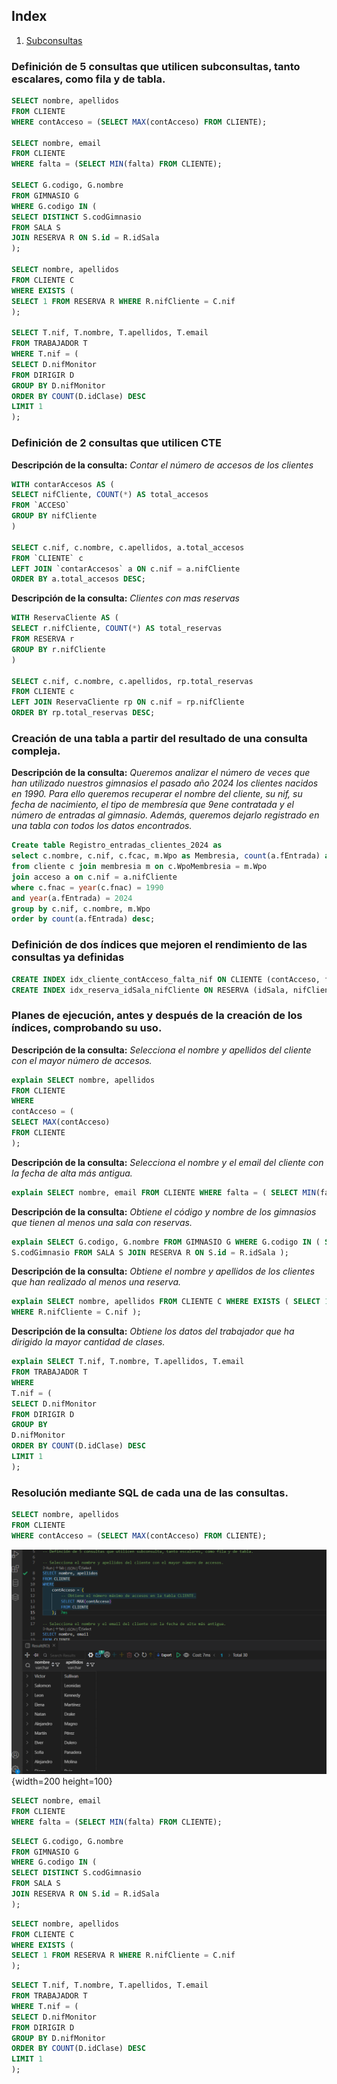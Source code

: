## Index  
1. [Subconsultas](#definicion-de-5-consultas-que-utilicen-subconsultas-tanto-escalares-como-fila-y-de-tabla)




### Definición de 5 consultas que utilicen subconsultas, tanto escalares, como fila y de tabla.
```sql
SELECT nombre, apellidos
FROM CLIENTE
WHERE contAcceso = (SELECT MAX(contAcceso) FROM CLIENTE);

SELECT nombre, email
FROM CLIENTE
WHERE falta = (SELECT MIN(falta) FROM CLIENTE);

SELECT G.codigo, G.nombre
FROM GIMNASIO G
WHERE G.codigo IN (
SELECT DISTINCT S.codGimnasio
FROM SALA S
JOIN RESERVA R ON S.id = R.idSala
);

SELECT nombre, apellidos
FROM CLIENTE C
WHERE EXISTS (
SELECT 1 FROM RESERVA R WHERE R.nifCliente = C.nif
);

SELECT T.nif, T.nombre, T.apellidos, T.email
FROM TRABAJADOR T
WHERE T.nif = (
SELECT D.nifMonitor
FROM DIRIGIR D
GROUP BY D.nifMonitor
ORDER BY COUNT(D.idClase) DESC
LIMIT 1
);
```  

### Definición de 2 consultas que utilicen CTE
**Descripción de la consulta:**
*Contar el número de accesos de los clientes* 
```sql
WITH contarAccesos AS (
SELECT nifCliente, COUNT(*) AS total_accesos
FROM `ACCESO`
GROUP BY nifCliente
)

SELECT c.nif, c.nombre, c.apellidos, a.total_accesos
FROM `CLIENTE` c
LEFT JOIN `contarAccesos` a ON c.nif = a.nifCliente
ORDER BY a.total_accesos DESC;
```  

**Descripción de la consulta:**
*Clientes con mas reservas*  
```sql
WITH ReservaCliente AS (
SELECT r.nifCliente, COUNT(*) AS total_reservas
FROM RESERVA r
GROUP BY r.nifCliente
)

SELECT c.nif, c.nombre, c.apellidos, rp.total_reservas
FROM CLIENTE c
LEFT JOIN ReservaCliente rp ON c.nif = rp.nifCliente
ORDER BY rp.total_reservas DESC;
```

### Creación de una tabla a partir del resultado de una consulta compleja.  
**Descripción de la consulta:**
*Queremos analizar el número de veces que han
utilizado nuestros gimnasios el pasado año 2024 los clientes nacidos en 1990.
Para ello queremos recuperar el nombre del cliente, su nif, su fecha de
nacimiento, el tipo de membresía que 9ene contratada y el número de entradas
al gimnasio. Además, queremos dejarlo registrado en una tabla con todos los
datos encontrados.*

```sql
Create table Registro_entradas_clientes_2024 as
select c.nombre, c.nif, c.fcac, m.Wpo as Membresia, count(a.fEntrada) as Entradas_gimnasio
from cliente c join membresia m on c.WpoMembresia = m.Wpo
join acceso a on c.nif = a.nifCliente
where c.fnac = year(c.fnac) = 1990
and year(a.fEntrada) = 2024
group by c.nif, c.nombre, m.Wpo
order by count(a.fEntrada) desc;
```

### Definición de dos índices que mejoren el rendimiento de las consultas ya definidas
```sql
CREATE INDEX idx_cliente_contAcceso_falta_nif ON CLIENTE (contAcceso, falta, nif);
CREATE INDEX idx_reserva_idSala_nifCliente ON RESERVA (idSala, nifCliente);
```

### Planes de ejecución, antes y después de la creación de los índices, comprobando su uso.  
**Descripción de la consulta:**
*Selecciona el nombre y apellidos del cliente con el mayor número de accesos.*
```sql
explain SELECT nombre, apellidos
FROM CLIENTE
WHERE
contAcceso = (
SELECT MAX(contAcceso)
FROM CLIENTE
);
```
**Descripción de la consulta:**
*Selecciona el nombre y el email del cliente con la fecha de alta más antigua.*
```sql
explain SELECT nombre, email FROM CLIENTE WHERE falta = ( SELECT MIN(falta) FROM CLIENTE );
```
**Descripción de la consulta:**
*Obtiene el código y nombre de los gimnasios que tienen al menos una sala con
reservas.*
```sql
explain SELECT G.codigo, G.nombre FROM GIMNASIO G WHERE G.codigo IN ( SELECT DISTINCT
S.codGimnasio FROM SALA S JOIN RESERVA R ON S.id = R.idSala );
```
**Descripción de la consulta:**
*Obtiene el nombre y apellidos de los clientes que han realizado al menos una
reserva.*
```sql
explain SELECT nombre, apellidos FROM CLIENTE C WHERE EXISTS ( SELECT 1 FROM RESERVA R
WHERE R.nifCliente = C.nif );
```
**Descripción de la consulta:**
*Obtiene los datos del trabajador que ha dirigido la mayor cantidad de clases.*
```sql
explain SELECT T.nif, T.nombre, T.apellidos, T.email
FROM TRABAJADOR T
WHERE
T.nif = (
SELECT D.nifMonitor
FROM DIRIGIR D
GROUP BY
D.nifMonitor
ORDER BY COUNT(D.idClase) DESC
LIMIT 1
);
```

### Resolución mediante SQL de cada una de las consultas.  
```sql
SELECT nombre, apellidos
FROM CLIENTE
WHERE contAcceso = (SELECT MAX(contAcceso) FROM CLIENTE);
```
![img](/src/Images/consulta1.png){width=200 height=100}

```sql
SELECT nombre, email
FROM CLIENTE
WHERE falta = (SELECT MIN(falta) FROM CLIENTE);
```
```sql
SELECT G.codigo, G.nombre
FROM GIMNASIO G
WHERE G.codigo IN (
SELECT DISTINCT S.codGimnasio
FROM SALA S
JOIN RESERVA R ON S.id = R.idSala
);
```
```sql
SELECT nombre, apellidos
FROM CLIENTE C
WHERE EXISTS (
SELECT 1 FROM RESERVA R WHERE R.nifCliente = C.nif
);
```
```sql
SELECT T.nif, T.nombre, T.apellidos, T.email
FROM TRABAJADOR T
WHERE T.nif = (
SELECT D.nifMonitor
FROM DIRIGIR D
GROUP BY D.nifMonitor
ORDER BY COUNT(D.idClase) DESC
LIMIT 1
);
```
